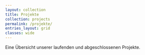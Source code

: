 ```yaml
---
layout: collection
title: Projekte
collection: projects
permalink: /projekte/
entries_layout: grid
classes: wide
---
```


<style>
/* volle Breite speziell für die Projektübersicht */
.page__inner-wrap { max-width: 100% !important; padding-left: 0 !important; padding-right: 0 !important; }
.archive, .entries, .entries-grid, .grid__wrapper { max-width: 100% !important; width: 100% !important; margin-left: 0 !important; margin-right: 0 !important; }
</style>

Eine Übersicht unserer laufenden und abgeschlossenen Projekte.


